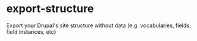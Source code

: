 # export-structure
Export your Drupal's site structure without data (e.g. vocabularies, fields, field instances, etc)
